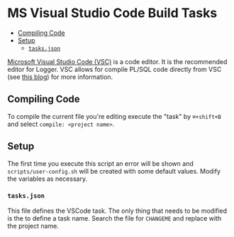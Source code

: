 # MS Visual Studio Code Build Tasks

- [Compiling Code](#compiling-code)
- [Setup](#setup)
  - [`tasks.json`](#tasksjson)

[Microsoft Visual Studio Code (VSC)](https://code.visualstudio.com/) is a code editor. It is the recommended editor for Logger. VSC allows for compile PL/SQL code directly from VSC (see [this blog](https://ora-00001.blogspot.ca/2017/03/using-vs-code-for-plsql-development.html)) for more information.

## Compiling Code

To compile the current file you're editing execute the "task" by `⌘+shift+B` and select `compile: <project name>`.

## Setup

The first time you execute this script an error will be shown and `scripts/user-config.sh` will be created with some default values. Modify the variables as necessary.

### `tasks.json`

This file defines the VSCode task. The only thing that needs to be modified is the to define a task name. Search the file for `CHANGEME` and replace with the project name.